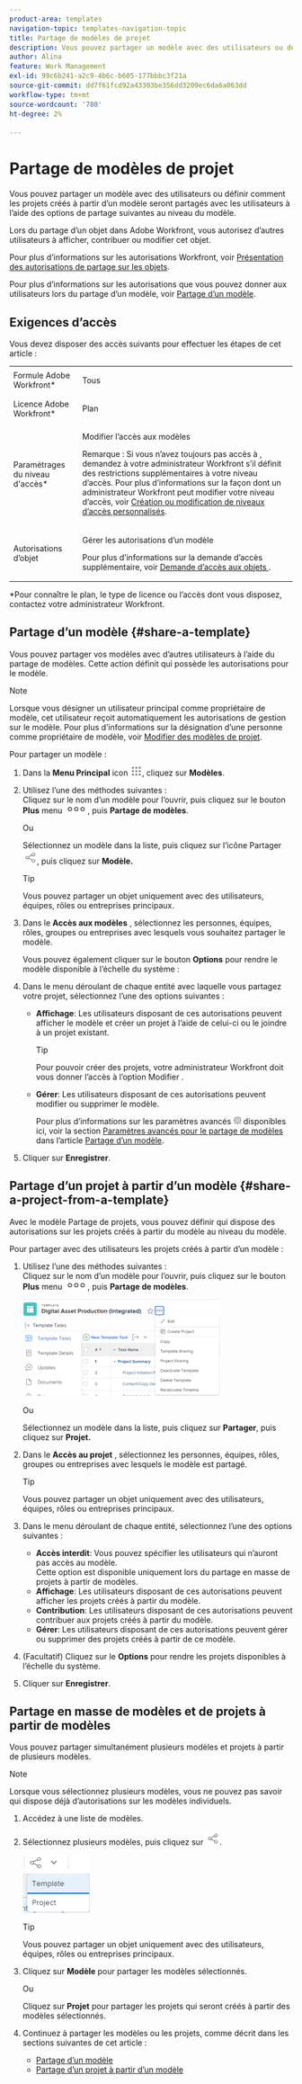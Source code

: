 ```yaml
---
product-area: templates
navigation-topic: templates-navigation-topic
title: Partage de modèles de projet
description: Vous pouvez partager un modèle avec des utilisateurs ou définir comment les projets créés à partir d’un modèle seront partagés avec les utilisateurs à l’aide des options de partage suivantes au niveau du modèle.
author: Alina
feature: Work Management
exl-id: 99c6b241-a2c9-4b6c-b605-177bbbc3f21a
source-git-commit: dd7f61fcd92a43303be356dd3209ec6da6a063dd
workflow-type: tm+mt
source-wordcount: '780'
ht-degree: 2%

---
```


# Partage de modèles de projet

Vous pouvez partager un modèle avec des utilisateurs ou définir comment les projets créés à partir d’un modèle seront partagés avec les utilisateurs à l’aide des options de partage suivantes au niveau du modèle.

Lors du partage d’un objet dans Adobe Workfront, vous autorisez d’autres utilisateurs à afficher, contribuer ou modifier cet objet.

Pour plus d’informations sur les autorisations Workfront, voir [Présentation des autorisations de partage sur les objets](../../../workfront-basics/grant-and-request-access-to-objects/sharing-permissions-on-objects-overview.md).

Pour plus d’informations sur les autorisations que vous pouvez donner aux utilisateurs lors du partage d’un modèle, voir [Partage d’un modèle](../../../workfront-basics/grant-and-request-access-to-objects/share-a-template.md).

## Exigences d’accès

Vous devez disposer des accès suivants pour effectuer les étapes de cet article :

<table style="table-layout:auto"> 
 <col> 
 <col> 
 <tbody> 
  <tr> 
   <td role="rowheader">Formule Adobe Workfront*</td> 
   <td> <p>Tous </p> </td> 
  </tr> 
  <tr> 
   <td role="rowheader">Licence Adobe Workfront*</td> 
   <td> <p>Plan </p> </td> 
  </tr> 
  <tr> 
   <td role="rowheader">Paramétrages du niveau d'accès*</td> 
   <td> <p>Modifier l’accès aux modèles</p> <p>Remarque : Si vous n’avez toujours pas accès à , demandez à votre administrateur Workfront s’il définit des restrictions supplémentaires à votre niveau d’accès. Pour plus d’informations sur la façon dont un administrateur Workfront peut modifier votre niveau d’accès, voir <a href="../../../administration-and-setup/add-users/configure-and-grant-access/create-modify-access-levels.md" class="MCXref xref">Création ou modification de niveaux d’accès personnalisés</a>.</p> </td> 
  </tr> 
  <tr> 
   <td role="rowheader">Autorisations d’objet</td> 
   <td> <p>Gérer les autorisations d’un modèle</p> <p>Pour plus d’informations sur la demande d’accès supplémentaire, voir <a href="../../../workfront-basics/grant-and-request-access-to-objects/request-access.md" class="MCXref xref">Demande d’accès aux objets </a>.</p> </td> 
  </tr> 
 </tbody> 
</table>

&#42;Pour connaître le plan, le type de licence ou l’accès dont vous disposez, contactez votre administrateur Workfront.

## Partage d’un modèle {#share-a-template}

Vous pouvez partager vos modèles avec d’autres utilisateurs à l’aide du partage de modèles. Cette action définit qui possède les autorisations pour le modèle.

>[!NOTE]
>
>Lorsque vous désigner un utilisateur principal comme propriétaire de modèle, cet utilisateur reçoit automatiquement les autorisations de gestion sur le modèle. Pour plus d’informations sur la désignation d’une personne comme propriétaire de modèle, voir [Modifier des modèles de projet](../../../manage-work/projects/create-and-manage-templates/edit-templates.md).

Pour partager un modèle :

1. Dans la **Menu Principal** icon ![](assets/main-menu-icon.png), cliquez sur **Modèles**.

1. Utilisez l’une des méthodes suivantes :\
   Cliquez sur le nom d’un modèle pour l’ouvrir, puis cliquez sur le bouton **Plus** menu ![](assets/qs-more-icon-on-an-object.png), puis **Partage de modèles**.

   Ou

   Sélectionnez un modèle dans la liste, puis cliquez sur l’icône Partager ![](assets/share-icon.png), puis cliquez sur **Modèle.**

   >[!TIP]
   >
   >Vous pouvez partager un objet uniquement avec des utilisateurs, équipes, rôles ou entreprises principaux.

1. Dans le **Accès aux modèles** , sélectionnez les personnes, équipes, rôles, groupes ou entreprises avec lesquels vous souhaitez partager le modèle.

   Vous pouvez également cliquer sur le bouton **Options** pour rendre le modèle disponible à l’échelle du système :

1. Dans le menu déroulant de chaque entité avec laquelle vous partagez votre projet, sélectionnez l’une des options suivantes :

   * **Affichage**: Les utilisateurs disposant de ces autorisations peuvent afficher le modèle et créer un projet à l’aide de celui-ci ou le joindre à un projet existant.

      >[!TIP]
      >
      >Pour pouvoir créer des projets, votre administrateur Workfront doit vous donner l’accès à l’option Modifier .

   * **Gérer**: Les utilisateurs disposant de ces autorisations peuvent modifier ou supprimer le modèle.

      Pour plus d’informations sur les paramètres avancés ![](assets/gear-icon-in-access-levels.png) disponibles ici, voir la section [Paramètres avancés pour le partage de modèles](../../../workfront-basics/grant-and-request-access-to-objects/share-a-template.md#template-permissions) dans l’article [Partage d’un modèle](../../../workfront-basics/grant-and-request-access-to-objects/share-a-template.md).

1. Cliquer sur **Enregistrer**.

## Partage d’un projet à partir d’un modèle {#share-a-project-from-a-template}

Avec le modèle Partage de projets, vous pouvez définir qui dispose des autorisations sur les projets créés à partir du modèle au niveau du modèle.

Pour partager avec des utilisateurs les projets créés à partir d’un modèle :

1. Utilisez l’une des méthodes suivantes :\
   Cliquez sur le nom d’un modèle pour l’ouvrir, puis cliquez sur le bouton **Plus** menu ![](assets/qs-more-icon-on-an-object.png), puis **Partage de modèles**.

   ![Partage d’un projet à partir d’un modèle](assets/project-sharing-on-template-nwe-2022-350x172.png)

   Ou

   Sélectionnez un modèle dans la liste, puis cliquez sur **Partager**, puis cliquez sur **Projet.**

1. Dans le **Accès au projet** , sélectionnez les personnes, équipes, rôles, groupes ou entreprises avec lesquels le modèle est partagé.

   >[!TIP]
   >
   >Vous pouvez partager un objet uniquement avec des utilisateurs, équipes, rôles ou entreprises principaux.

1. Dans le menu déroulant de chaque entité, sélectionnez l’une des options suivantes :

   * **Accès interdit**: Vous pouvez spécifier les utilisateurs qui n’auront pas accès au modèle.\
      Cette option est disponible uniquement lors du partage en masse de projets à partir de modèles. 
   * **Affichage**: Les utilisateurs disposant de ces autorisations peuvent afficher les projets créés à partir du modèle.
   * **Contribution**: Les utilisateurs disposant de ces autorisations peuvent contribuer aux projets créés à partir du modèle. 
   * **Gérer**: Les utilisateurs disposant de ces autorisations peuvent gérer ou supprimer des projets créés à partir de ce modèle.

1. (Facultatif) Cliquez sur le **Options** pour rendre les projets disponibles à l’échelle du système.
1. Cliquer sur **Enregistrer**.

<!--
<div data-mc-conditions="QuicksilverOrClassic.Draft mode">
<h3>Overview of project sharing from other sources</h3>
<p>You may already have been assigned access to projects from other areas of Workfront. <br>You may have been assigned access to projects from the following areas: </p>
<ul>
<li>When a project is created<br>For more information about sharing projects when the project is created, see the "Access" section in <a href="../../../manage-work/projects/manage-projects/edit-projects.md" class="MCXref xref">Edit projects</a>.</li>
<li>When your Workfront administrator sets user access levels<br>For more information about setting access levels, see <a href="../../../administration-and-setup/add-users/configure-and-grant-access/create-modify-access-levels.md" class="MCXref xref">Create or modify custom access levels</a>.</li>
<li>When using the project access template</li>
</ul>
<p>When using the Template Project Sharing feature, if a user's access to a project is View, but you set the access permissions for Template Project Sharing to Manage, the user will have Manage permission for every project created using this specific template. The user will only have View permission for the other projects they are on.</p>
</div>
-->

## Partage en masse de modèles et de projets à partir de modèles

Vous pouvez partager simultanément plusieurs modèles et projets à partir de plusieurs modèles.

>[!NOTE]
>
>Lorsque vous sélectionnez plusieurs modèles, vous ne pouvez pas savoir qui dispose déjà d’autorisations sur les modèles individuels.

1. Accédez à une liste de modèles.
1. Sélectionnez plusieurs modèles, puis cliquez sur ![Partager](assets/share-icon.png).

   ![Partage de modèles ou de projets en masse](assets/share-templates-projects-in-bulk-link-in-toolbar-nwe-2022.png)

   >[!TIP]
   >
   >Vous pouvez partager un objet uniquement avec des utilisateurs, équipes, rôles ou entreprises principaux.

1. Cliquez sur **Modèle** pour partager les modèles sélectionnés.

   Ou

   Cliquez sur **Projet** pour partager les projets qui seront créés à partir des modèles sélectionnés.

1. Continuez à partager les modèles ou les projets, comme décrit dans les sections suivantes de cet article :

   * [Partage d’un modèle](#share-a-template)
   * [Partage d’un projet à partir d’un modèle](#share-a-project-from-a-template)
